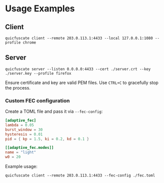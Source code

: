 # Usage Examples

## Client

```
quicfuscate client --remote 203.0.113.1:4433 --local 127.0.0.1:1080 --profile chrome
```

## Server

```
quicfuscate server --listen 0.0.0.0:4433 --cert ./server.crt --key ./server.key --profile firefox
```

Ensure certificate and key are valid PEM files. Use `CTRL+C` to gracefully stop the process.

### Custom FEC configuration

Create a TOML file and pass it via `--fec-config`:

```toml
[adaptive_fec]
lambda = 0.05
burst_window = 30
hysteresis = 0.01
pid = { kp = 1.5, ki = 0.2, kd = 0.1 }

[[adaptive_fec.modes]]
name = "light"
w0 = 20
```

Example usage:

```
quicfuscate client --remote 203.0.113.1:4433 --fec-config ./fec.toml
```
